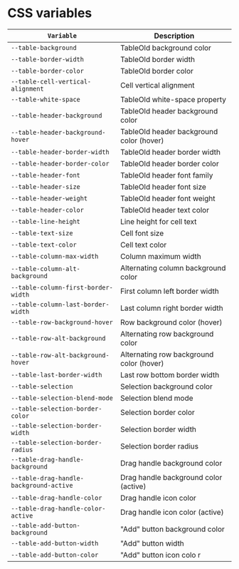 # CSS variables

| `Variable`                              | Description                              |
|-----------------------------------------|------------------------------------------|
| `--table-background`                    | TableOld background color                   |
| `--table-border-width`                  | TableOld border width                       |
| `--table-border-color`                  | TableOld border color                       |
| `--table-cell-vertical-alignment`       | Cell vertical alignment                  |
| `--table-white-space`                   | TableOld white-space property               |
| `--table-header-background`             | TableOld header background color            |
| `--table-header-background-hover`       | TableOld header background color (hover)    |
| `--table-header-border-width`           | TableOld header border width                |
| `--table-header-border-color`           | TableOld header border color                |
| `--table-header-font`                   | TableOld header font family                 |
| `--table-header-size`                   | TableOld header font size                   |
| `--table-header-weight`                 | TableOld header font weight                 |
| `--table-header-color`                  | TableOld header text color                  |
| `--table-line-height`                   | Line height for cell text                |
| `--table-text-size`                     | Cell font size                           |
| `--table-text-color`                    | Cell text color                          |
| `--table-column-max-width`              | Column maximum width                     |
| `--table-column-alt-background`         | Alternating column background color      |
| `--table-column-first-border-width`     | First column left border width           |
| `--table-column-last-border-width`      | Last column right border width           |
| `--table-row-background-hover`          | Row background color (hover)             |
| `--table-row-alt-background`            | Alternating row background color         |
| `--table-row-alt-background-hover`      | Alternating row background color (hover) |
| `--table-last-border-width`             | Last row bottom border width             |
| `--table-selection`                     | Selection background color               |
| `--table-selection-blend-mode`          | Selection blend mode                     |
| `--table-selection-border-color`        | Selection border color                   |
| `--table-selection-border-width`        | Selection border width                   |
| `--table-selection-border-radius`       | Selection border radius                  |
| `--table-drag-handle-background`        | Drag handle background color             |
| `--table-drag-handle-background-active` | Drag handle background color (active)    |
| `--table-drag-handle-color`             | Drag handle icon color                   |
| `--table-drag-handle-color-active`      | Drag handle icon color (active)          |
| `--table-add-button-background`         | "Add" button background color            |
| `--table-add-button-width`              | "Add" button width                       |
| `--table-add-button-color`              | "Add" button icon colo r                 |
